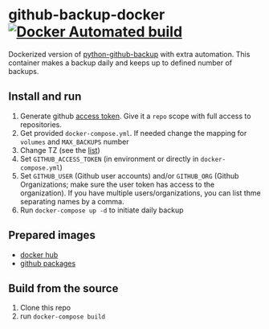 # github-backup-docker [![Docker Automated build](https://img.shields.io/docker/automated/jrottenberg/ffmpeg.svg)](https://hub.docker.com/r/umputun/github-backup/)

Dockerized version of [python-github-backup](https://github.com/josegonzalez/python-github-backup) with extra automation. This container makes a backup daily and keeps up to defined number of backups.

## Install and run

1. Generate github [access token](https://github.com/settings/tokens). Give it a `repo` scope with full access to repositories.
2. Get provided `docker-compose.yml`. If needed change the mapping for `volumes` and `MAX_BACKUPS` number
3. Change TZ (see the [list](https://en.wikipedia.org/wiki/List_of_tz_database_time_zones))
4. Set `GITHUB_ACCESS_TOKEN` (in environment or directly in `docker-compose.yml`)
5. Set `GITHUB_USER` (Github user accounts) and/or `GITHUB_ORG` (Github Organizations; make sure the user token has access to the organization). If you have multiple users/organizations, you can list thme separating names by a comma.
6. Run `docker-compose up -d` to initiate daily backup 

## Prepared images

- [docker hub](https://hub.docker.com/r/umputun/github-backup-docker/tags)
- [github packages](https://github.com/umputun/github-backup-docker/pkgs/container/github-backup-docker)

## Build from the source

1. Clone this repo
2. run `docker-compose build`
